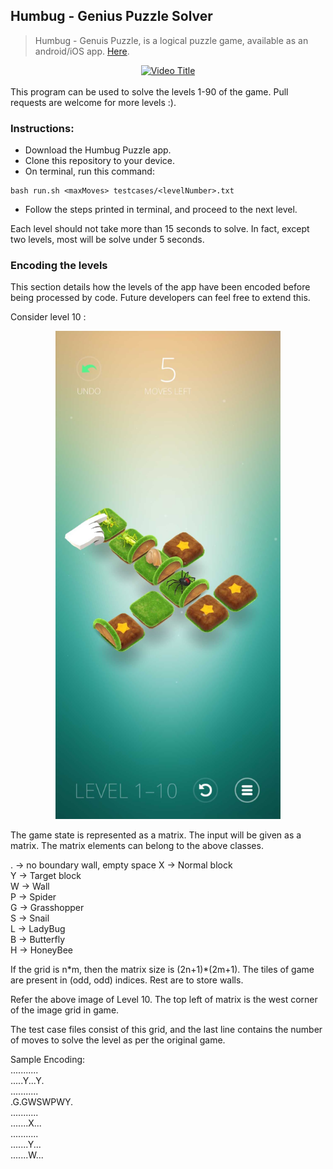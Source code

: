 ## Humbug - Genius Puzzle Solver

> Humbug - Genuis Puzzle, is a logical puzzle game, available as an android/iOS app. [Here](https://play.google.com/store/apps/details?id=com.dunderbit.humbug&hl=en_IN&gl=US&pli=1).  
  
<div align="center">
    <a href="http://www.youtube.com/watch?v=NB-Pghq9JsE" target="_blank">
        <img src="http://img.youtube.com/vi/NB-Pghq9JsE/0.jpg" alt="Video Title" width="480" height="360">
    </a>
</div>   
<br>
This program can be used to solve the levels 1-90 of the game. Pull requests are welcome for more levels :).

### Instructions:
- Download the Humbug Puzzle app.
- Clone this repository to your device. 
- On terminal, run this command:  
```  
bash run.sh <maxMoves> testcases/<levelNumber>.txt
```
- Follow the steps printed in terminal, and proceed to the next level.  
   
Each level should not take more than 15 seconds to solve. In fact, except two levels, most will be solve under 5 seconds.  

### Encoding the levels

This section details how the levels of the app have been encoded before being processed by code. Future developers can feel free to extend this.

Consider level 10 :
<div align = "center">
   <img src="assets/sample_image.jpg" alt="humbug_level_10" width=360>
</div>

The game state is represented as a matrix. The input will be given as a matrix. The matrix elements can belong to the above classes.   

. -> no boundary wall, empty space
X -> Normal block  
Y -> Target block  
W -> Wall  
P -> Spider   
G -> Grasshopper  
S -> Snail   
L -> LadyBug   
B -> Butterfly  
H -> HoneyBee

If the grid is n\*m, then the matrix size is (2n+1)\*(2m+1). The tiles of game are present in (odd, odd) indices. Rest are to store walls.  

Refer the above image of Level 10. The top left of matrix is the west corner of the image grid in game.

The test case files consist of this grid, and the last line contains the number of moves to solve the level as per the original game.

Sample Encoding:  
...........  
.....Y...Y.  
...........  
.G.GWSWPWY.  
...........  
.......X...  
...........  
.......Y...  
.......W...  


